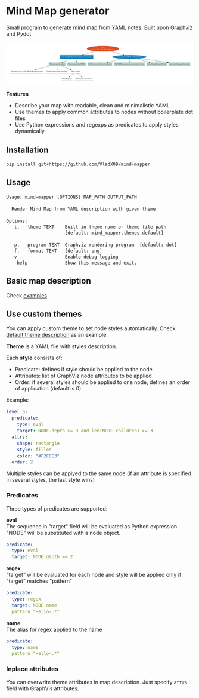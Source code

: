 # Mind Map generator

Small program to generate mind map from YAML notes.
Built upon Graphviz and Pydot

![hello image](examples/readme.png)

**Features**
- Describe your map with readable, clean and minimalistic YAML
- Use themes to apply common attributes to nodes without boilerplate dot files
- Use Python expressions and regexps as predicates to apply styles dynamically

## Installation
```shell
pip install git+https://github.com/VladX09/mind-mapper
```

## Usage
```shell
Usage: mind-mapper [OPTIONS] MAP_PATH OUTPUT_PATH

  Render Mind Map from YAML description with given theme.

Options:
  -t, --theme TEXT    Built-in theme name or theme file path 
                      [default: mind_mapper.themes.default]

  -p, --program TEXT  Graphviz rendering program  [default: dot]
  -f, --format TEXT   [default: png]
  -v                  Enable debug logging
  --help              Show this message and exit.

```

## Basic map description
Check [examples](examples/)

## Use custom themes
You can apply custom theme to set node styles automatically. Check [default theme description](mind_mapper/themes/default.yml) as an example.

**Theme** is a YAML file with styles description.

Each **style** consists of:
- Predicate: defines if style should be applied to the node
- Attributes: list of GraphViz node attributes to be applied
- Order: if several styles should be applied to one node, defines an order of application (default is 0)

Example:
```yaml
level 3:
  predicate:
    type: eval
    target: NODE.depth >= 3 and len(NODE.children) >= 3
  attrs:
    shape: rectangle
    style: filled
    color: "#F2CCC3"
  order: 2
```

Multiple styles can be applyed to the same node (if an attribute is specified in several styles, the last style wins)


### Predicates
Three types of predicates are supported:

**eval**\
The sequence in "target" field will be evaluated as Python expression. "NODE" will be substituted with a node object.
```yaml
predicate:
  type: eval
  target: NODE.depth == 2
```

**regex**\
"target" will be evaluated for each node and style will be applied only if "target" matches "pattern"
```yaml
predicate:
  type: regex
  target: NODE.name
  pattern "Hello-.*"
```

**name**\
The alias for regex applied to the name
```yaml
predicate:
  type: name
  pattern "Hello-.*"
```

### Inplace attributes
You can overwrite theme attributes in map description. Just specify `attrs` field with GraphVis attributes.
